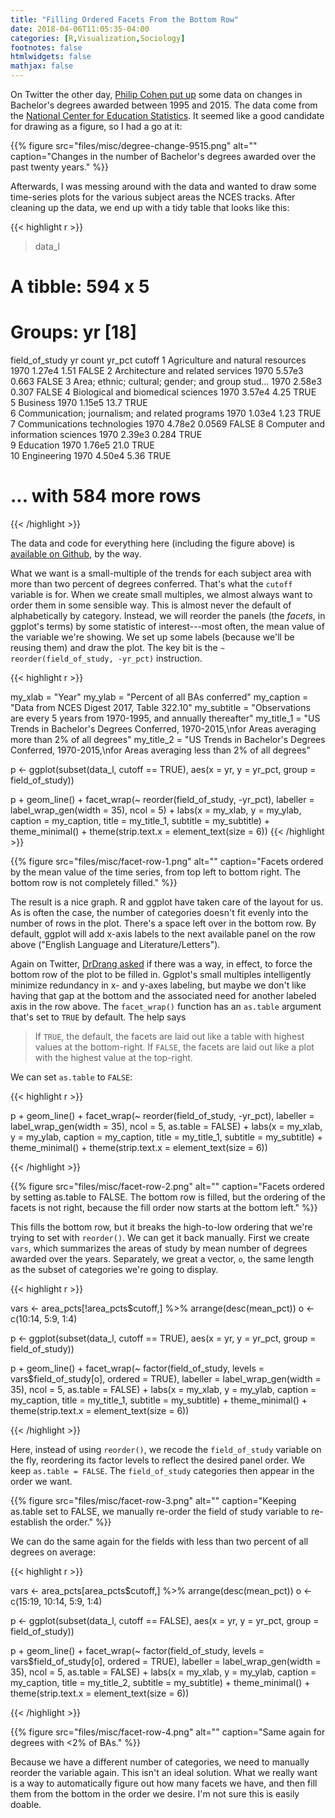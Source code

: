 ```yaml
---
title: "Filling Ordered Facets From the Bottom Row"
date: 2018-04-06T11:05:35-04:00
categories: [R,Visualization,Sociology]
footnotes: false
htmlwidgets: false
mathjax: false
---
```


On Twitter the other day, [Philip Cohen put up](https://twitter.com/familyunequal/status/981538113729286144) some data on changes in Bachelor's degrees awarded between 1995 and 2015. The data come from the [National Center for Education Statistics](https://nces.ed.gov/programs/digest/d17/tables/dt17_322.10.asp?current=yes). It seemed like a good candidate for drawing as a figure, so I had a go at it:

{{% figure src="files/misc/degree-change-9515.png" alt="" caption="Changes in the number of Bachelor's degrees awarded over the past twenty years." %}}

Afterwards, I was messing around with the data and wanted to draw some time-series plots for the various subject areas the NCES tracks. After cleaning up the data, we end up with a tidy table that looks like this:

{{< highlight r >}}

> data_l
# A tibble: 594 x 5
# Groups:   yr [18]
   field_of_study                                      yr  count  yr_pct cutoff
   <chr>                                            <int>  <dbl>   <dbl> <lgl> 
 1 Agriculture and natural resources                 1970 1.27e4  1.51   FALSE 
 2 Architecture and related services                 1970 5.57e3  0.663  FALSE 
 3 Area; ethnic; cultural; gender; and group stud…  1970 2.58e3  0.307  FALSE 
 4 Biological and biomedical sciences                1970 3.57e4  4.25   TRUE  
 5 Business                                          1970 1.15e5 13.7    TRUE  
 6 Communication; journalism; and related programs   1970 1.03e4  1.23   TRUE  
 7 Communications technologies                       1970 4.78e2  0.0569 FALSE 
 8 Computer and information sciences                 1970 2.39e3  0.284  TRUE  
 9 Education                                         1970 1.76e5 21.0    TRUE  
10 Engineering                                       1970 4.50e4  5.36   TRUE  
# ... with 584 more rows

{{< /highlight >}}


The data and code for everything here (including the figure above) is [available on Github](https://github.com/kjhealy/nces-degrees), by the way. 

What we want is a small-multiple of the trends for each subject area with more than two percent of degrees conferred. That's what the `cutoff` variable is for. When we create small multiples, we almost always want to order them in some sensible way. This is almost never the default of alphabetically by category. Instead, we will reorder the panels (the _facets_, in ggplot's terms) by some statistic of interest---most often, the mean value of the variable we're showing. We set up some labels (because we'll be reusing them) and draw the plot. The key bit is the `~ reorder(field_of_study, -yr_pct)` instruction. 

{{< highlight r >}}

my_xlab = "Year"
my_ylab = "Percent of all BAs conferred"
my_caption = "Data from NCES Digest 2017, Table 322.10"
my_subtitle = "Observations are every 5 years from 1970-1995, and annually thereafter"
my_title_1 = "US Trends in Bachelor's Degrees Conferred, 1970-2015,\nfor Areas averaging more than 2% of all degrees"
my_title_2 = "US Trends in Bachelor's Degrees Conferred, 1970-2015,\nfor Areas averaging less than 2% of all degrees"

p <- ggplot(subset(data_l, cutoff == TRUE),
            aes(x = yr,
                y = yr_pct,
                group = field_of_study))

p + geom_line() +
    facet_wrap(~ reorder(field_of_study, -yr_pct),
               labeller = label_wrap_gen(width = 35),
               ncol = 5) +
    labs(x = my_xlab,
         y = my_ylab,
         caption = my_caption,
         title = my_title_1,
         subtitle = my_subtitle) +
    theme_minimal() +
    theme(strip.text.x = element_text(size = 6))
{{< /highlight >}}


{{% figure src="files/misc/facet-row-1.png" alt="" caption="Facets ordered by the mean value of the time series, from top left to bottom right. The bottom row is not completely filled." %}}


The result is a nice graph. R and ggplot have taken care of the layout for us. As is often the case, the number of categories doesn't fit evenly into the number of rows in the plot. There's a space left over in the bottom row. By default, ggplot will add x-axis labels to the next available panel on the row above ("English Language and Literature/Letters"). 

Again on Twitter, [DrDrang asked](https://twitter.com/drdrang/status/981616683965210625) if there was a way, in effect, to force the bottom row of the plot to be filled in. Ggplot's small multiples intelligently minimize redundancy in x- and y-axes labeling, but maybe we don't like having that gap at the bottom and the associated need for another labeled axis in the row above. The `facet_wrap()` function has an `as.table` argument that's set to `TRUE` by default. The help says 

> If `TRUE`, the default, the facets are laid out like a table with highest values at the bottom-right. If `FALSE`, the facets are laid out like a plot with the highest value at the top-right.

We can set `as.table` to `FALSE`:

{{< highlight r >}}

p + geom_line() +
    facet_wrap(~ reorder(field_of_study, -yr_pct),
               labeller = label_wrap_gen(width = 35),
               ncol = 5, as.table = FALSE) +
    labs(x = my_xlab,
         y = my_ylab,
         caption = my_caption,
         title = my_title_1,
         subtitle = my_subtitle) +
    theme_minimal() +
    theme(strip.text.x = element_text(size = 6))

{{< /highlight >}}


{{% figure src="files/misc/facet-row-2.png" alt="" caption="Facets ordered by setting as.table to FALSE. The bottom row is filled, but the ordering of the facets is not right, because the fill order now starts at the bottom left." %}}

This fills the bottom row, but it breaks the high-to-low ordering that we're trying to set with `reorder()`. We can get it back manually. First we create `vars`, which summarizes the areas of study by mean number of degrees awarded over the years. Separately, we great a vector, `o`, the same length as the subset of categories we're going to display. 

{{< highlight r >}}

vars <- area_pcts[!area_pcts$cutoff,] %>% arrange(desc(mean_pct))
o <- c(10:14, 5:9, 1:4)

p <- ggplot(subset(data_l, cutoff == TRUE),
            aes(x = yr,
                y = yr_pct,
                group = field_of_study))

p + geom_line() +
    facet_wrap(~ factor(field_of_study, levels = vars$field_of_study[o], ordered = TRUE),
               labeller = label_wrap_gen(width = 35),
               ncol = 5, as.table = FALSE) +
    labs(x = my_xlab,
         y = my_ylab,
         caption = my_caption,
         title = my_title_1,
         subtitle = my_subtitle) +
    theme_minimal() +
    theme(strip.text.x = element_text(size = 6))


{{< /highlight >}}

Here, instead of using `reorder()`, we recode the `field_of_study` variable on the fly, reordering its factor levels to reflect the desired panel order. We keep `as.table = FALSE`. The `field_of_study` categories then appear in the order we want. 


{{% figure src="files/misc/facet-row-3.png" alt="" caption="Keeping as.table set to FALSE, we manually re-order the field of study variable to re-establish the order." %}}


We can do the same again for the fields with less than two percent of all degrees on average:

{{< highlight r >}}

vars <- area_pcts[area_pcts$cutoff,] %>% arrange(desc(mean_pct))
o <- c(15:19, 10:14, 5:9, 1:4)

p <- ggplot(subset(data_l, cutoff == FALSE),
            aes(x = yr,
                y = yr_pct,
                group = field_of_study))

p + geom_line() +
    facet_wrap(~ factor(field_of_study, levels = vars$field_of_study[o], ordered = TRUE),
               labeller = label_wrap_gen(width = 35),
               ncol = 5, as.table = FALSE) +
    labs(x = my_xlab,
         y = my_ylab,
         caption = my_caption,
         title = my_title_2,
         subtitle = my_subtitle) +
    theme_minimal() +
    theme(strip.text.x = element_text(size = 6))

{{< /highlight >}}

{{% figure src="files/misc/facet-row-4.png" alt="" caption="Same again for degrees with <2% of BAs." %}}


Because we have a different number of categories, we need to manually reorder the variable again. This isn't an ideal solution. What we really want is a way to automatically figure out how many facets we have, and then fill them from the bottom in the order we desire. I'm not sure this is easily doable. 


